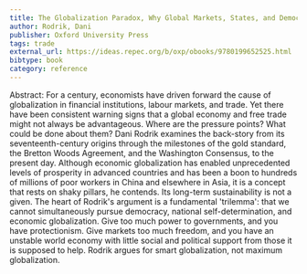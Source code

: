 ```yaml
---
title: The Globalization Paradox, Why Global Markets, States, and Democracy Can't Coexist
author: Rodrik, Dani
publisher: Oxford University Press
tags: trade
external_url: https://ideas.repec.org/b/oxp/obooks/9780199652525.html
bibtype: book
category: reference
---
```

Abstract: For a century, economists have driven forward the cause of globalization in financial institutions, labour markets, and trade. Yet there have been consistent warning signs that a global economy and free trade might not always be advantageous. Where are the pressure points? What could be done about them? Dani Rodrik examines the back-story from its seventeenth-century origins through the milestones of the gold standard, the Bretton Woods Agreement, and the Washington Consensus, to the present day. Although economic globalization has enabled unprecedented levels of prosperity in advanced countries and has been a boon to hundreds of millions of poor workers in China and elsewhere in Asia, it is a concept that rests on shaky pillars, he contends. Its long-term sustainability is not a given. The heart of Rodrik's argument is a fundamental 'trilemma': that we cannot simultaneously pursue democracy, national self-determination, and economic globalization. Give too much power to governments, and you have protectionism. Give markets too much freedom, and you have an unstable world economy with little social and political support from those it is supposed to help. Rodrik argues for smart globalization, not maximum globalization.
